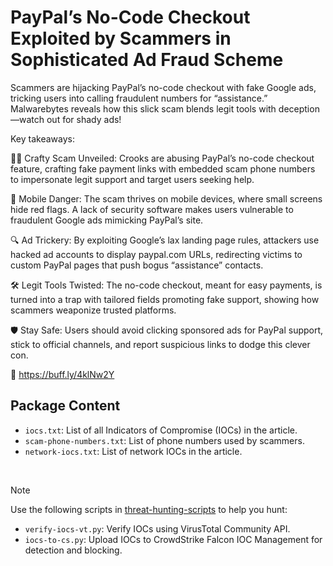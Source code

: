 # PayPal’s No-Code Checkout Exploited by Scammers in Sophisticated Ad Fraud Scheme

Scammers are hijacking PayPal’s no-code checkout with fake Google ads, tricking users into calling fraudulent numbers for “assistance.” Malwarebytes reveals how this slick scam blends legit tools with deception—watch out for shady ads!

Key takeaways:

🕵️‍♂️ Crafty Scam Unveiled: Crooks are abusing PayPal’s no-code checkout feature, crafting fake payment links with embedded scam phone numbers to impersonate legit support and target users seeking help.

📱 Mobile Danger: The scam thrives on mobile devices, where small screens hide red flags. A lack of security software makes users vulnerable to fraudulent Google ads mimicking PayPal’s site.

🔍 Ad Trickery: By exploiting Google’s lax landing page rules, attackers use hacked ad accounts to display paypal.com URLs, redirecting victims to custom PayPal pages that push bogus “assistance” contacts.

🛠️ Legit Tools Twisted: The no-code checkout, meant for easy payments, is turned into a trap with tailored fields promoting fake support, showing how scammers weaponize trusted platforms.

🛡️ Stay Safe: Users should avoid clicking sponsored ads for PayPal support, stick to official channels, and report suspicious links to dodge this clever con.

🔗 https://buff.ly/4klNw2Y

## Package Content

- `iocs.txt`: List of all Indicators of Compromise (IOCs) in the article.
- `scam-phone-numbers.txt`: List of phone numbers used by scammers.
- `network-iocs.txt`: List of network IOCs in the article.

<br>

> [!NOTE]
> Use the following scripts in [threat-hunting-scripts](../../threat-hunting-scripts/) to help you hunt:
>
> - `verify-iocs-vt.py`: Verify IOCs using VirusTotal Community API.
> - `iocs-to-cs.py`: Upload IOCs to CrowdStrike Falcon IOC Management for detection and blocking.
